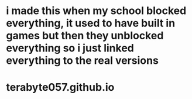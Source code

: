 # i made this when my school blocked everything, it used to have built in games but then they unblocked everything so i just linked everything to the real versions
# terabyte057.github.io
